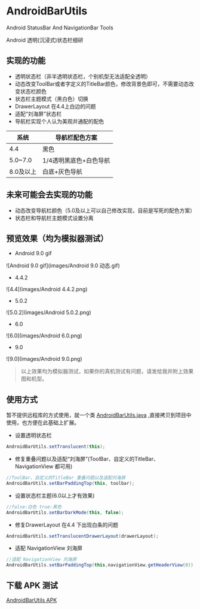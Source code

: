 # AndroidBarUtils
Android  StatusBar And NavigationBar Tools

Android 透明(沉浸式)状态栏细研

## 实现的功能

- 透明状态栏（非半透明状态栏，个别机型无法适配全透明）
- 动态改变ToolBar或者字定义的TitleBar颜色，修改背景色即可，不需要动态改变状态栏颜色
- 状态栏主题模式（黑白色）切换
- DrawerLayout 在4.4上白边的问题
- 适配“刘海屏”状态栏
- 导航栏实现个人认为美观并通配的配色

系统 | 导航栏配色方案
--- | ---
4.4 | 黑色 
5.0~7.0 | 1/4透明黑底色+白色导航
8.0及以上| 白底+灰色导航

## 未来可能会去实现的功能

- 动态改变导航栏颜色（5.0及以上可以自己修改实现，目前是写死的配色方案）
- 状态栏和导航栏主题模式设置分离

## 预览效果（均为模拟器测试）

- Android 9.0 gif

![Android 9.0 gif](images/Android 9.0 动态.gif)

- 4.4.2 

![4.4](images/Android 4.4.2.png)

- 5.0.2 

![5.0.2](images/Android 5.0.2.png)

- 6.0

![6.0](images/Android 6.0.png)

- 9.0

![9.0](images/Android 9.0.png)

> 以上效果均为模拟器测试，如果你的真机测试有问题，请发给我并附上效果图和机型。

## 使用方式

暂不提供远程库的方式使用，就一个类 [AndroidBarUtils.java](/app/src/main/java/cn/zsl/androidbarutils/utils/AndroidBarUtils.java) ,直接拷贝到项目中使用，也方便在此基础上扩展。

- 设置透明状态栏

```java
AndroidBarUtils.setTranslucent(this);
```

- 修复重叠问题以及适配“刘海屏”(ToolBar、自定义的TitleBar、NavigationView 都可用)

```java
//ToolBar、自定义的TitleBar 重叠问题以及适配刘海屏
AndroidBarUtils.setBarPaddingTop(this, toolbar);
```

- 设置状态栏主题(6.0以上才有效果)

```java
//false:白色 true:黑色
AndroidBarUtils.setBarDarkMode(this, false);
```

- 修复DrawerLayout 在4.4 下出现白条的问题

```java
AndroidBarUtils.setTranslucentDrawerLayout(drawerLayout);
```

- 适配 NavigationView 刘海屏

```java
//适配 NavigationView 刘海屏
AndroidBarUtils.setBarPaddingTop(this,navigationView.getHeaderView(0));
```

## 下载 APK 测试
[AndroidBarUtils APK](apk/app-release.apk)






